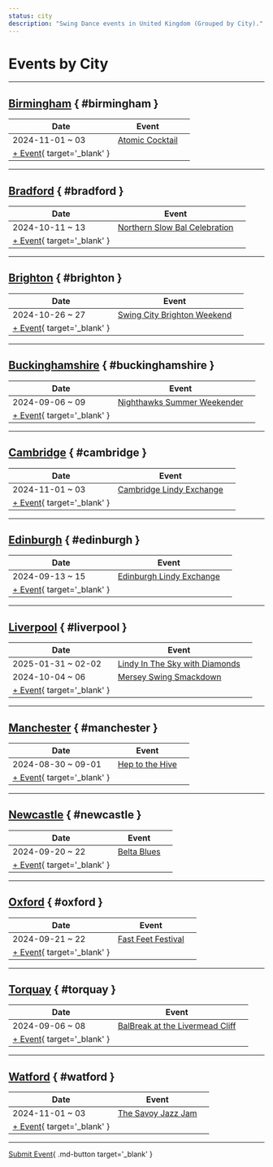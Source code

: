 ```yaml
---
status: city
description: "Swing Dance events in United Kingdom (Grouped by City)."
---
```


# Events by City

---

## <a id=birmingham></a>[Birmingham](#birmingham) { #birmingham }

| Date | Event | |
| --- | --- | --- |
| 2024-11-01 ~ 03 | [Atomic Cocktail](atomic-cocktail-2024.md) |  |
| [+ Event](https://github.com/swingdance/events/issues/new?assignees=&labels=add+event&projects=&template=02-add_entity.yml&title=%5B2024%2Fen_GB%5D%20%3CName%3E&region=en_GB&province=Birmingham&city=Birmingham&org_id=&date_starts=2024-&date_ends=2024-){ target='_blank' }

---

## <a id=bradford></a>[Bradford](#bradford) { #bradford }

| Date | Event | |
| --- | --- | --- |
| 2024-10-11 ~ 13 | [Northern Slow Bal Celebration](northern-slow-bal-celebration-2024.md) |  |
| [+ Event](https://github.com/swingdance/events/issues/new?assignees=&labels=add+event&projects=&template=02-add_entity.yml&title=%5B2024%2Fen_GB%5D%20%3CName%3E&region=en_GB&province=Bradford&city=Bradford&org_id=&date_starts=2024-&date_ends=2024-){ target='_blank' }

---

## <a id=brighton></a>[Brighton](#brighton) { #brighton }

| Date | Event | |
| --- | --- | --- |
| 2024-10-26 ~ 27 | [Swing City Brighton Weekend](swing-city-brighton-weekend-2024.md) |  |
| [+ Event](https://github.com/swingdance/events/issues/new?assignees=&labels=add+event&projects=&template=02-add_entity.yml&title=%5B2024%2Fen_GB%5D%20%3CName%3E&region=en_GB&province=Brighton&city=Brighton&org_id=&date_starts=2024-&date_ends=2024-){ target='_blank' }

---

## <a id=buckinghamshire></a>[Buckinghamshire](#buckinghamshire) { #buckinghamshire }

| Date | Event | |
| --- | --- | --- |
| 2024-09-06 ~ 09 | [Nighthawks Summer Weekender](nighthawks-summer-weekender-2024.md) |  |
| [+ Event](https://github.com/swingdance/events/issues/new?assignees=&labels=add+event&projects=&template=02-add_entity.yml&title=%5B2024%2Fen_GB%5D%20%3CName%3E&region=en_GB&province=Buckinghamshire&city=Buckinghamshire&org_id=&date_starts=2024-&date_ends=2024-){ target='_blank' }

---

## <a id=cambridge></a>[Cambridge](#cambridge) { #cambridge }

| Date | Event | |
| --- | --- | --- |
| 2024-11-01 ~ 03 | [Cambridge Lindy Exchange](cambridge-lindy-exchange-2024.md) |  |
| [+ Event](https://github.com/swingdance/events/issues/new?assignees=&labels=add+event&projects=&template=02-add_entity.yml&title=%5B2024%2Fen_GB%5D%20%3CName%3E&region=en_GB&province=Cambridge&city=Cambridge&org_id=&date_starts=2024-&date_ends=2024-){ target='_blank' }

---

## <a id=edinburgh></a>[Edinburgh](#edinburgh) { #edinburgh }

| Date | Event | |
| --- | --- | --- |
| 2024-09-13 ~ 15 | [Edinburgh Lindy Exchange](edinburgh-lindy-exchange-2024.md) |  |
| [+ Event](https://github.com/swingdance/events/issues/new?assignees=&labels=add+event&projects=&template=02-add_entity.yml&title=%5B2024%2Fen_GB%5D%20%3CName%3E&region=en_GB&province=Edinburgh&city=Edinburgh&org_id=&date_starts=2024-&date_ends=2024-){ target='_blank' }

---

## <a id=liverpool></a>[Liverpool](#liverpool) { #liverpool }

| Date | Event | |
| --- | --- | --- |
| 2025-01-31 ~ 02-02 | [Lindy In The Sky with Diamonds](lindy-in-the-sky-with-diamonds-2025.md) |  |
| 2024-10-04 ~ 06 | [Mersey Swing Smackdown](mersey-swing-smackdown-2024.md) |  |
| [+ Event](https://github.com/swingdance/events/issues/new?assignees=&labels=add+event&projects=&template=02-add_entity.yml&title=%5B2024%2Fen_GB%5D%20%3CName%3E&region=en_GB&province=Liverpool&city=Liverpool&org_id=&date_starts=2024-&date_ends=2024-){ target='_blank' }

---

## <a id=manchester></a>[Manchester](#manchester) { #manchester }

| Date | Event | |
| --- | --- | --- |
| 2024-08-30 ~ 09-01 | [Hep to the Hive](hep-to-the-hive-2024.md) |  |
| [+ Event](https://github.com/swingdance/events/issues/new?assignees=&labels=add+event&projects=&template=02-add_entity.yml&title=%5B2024%2Fen_GB%5D%20%3CName%3E&region=en_GB&province=Manchester&city=Manchester&org_id=&date_starts=2024-&date_ends=2024-){ target='_blank' }

---

## <a id=newcastle></a>[Newcastle](#newcastle) { #newcastle }

| Date | Event | |
| --- | --- | --- |
| 2024-09-20 ~ 22 | [Belta Blues](belta-blues-2024.md) |  |
| [+ Event](https://github.com/swingdance/events/issues/new?assignees=&labels=add+event&projects=&template=02-add_entity.yml&title=%5B2024%2Fen_GB%5D%20%3CName%3E&region=en_GB&province=Newcastle&city=Newcastle&org_id=&date_starts=2024-&date_ends=2024-){ target='_blank' }

---

## <a id=oxford></a>[Oxford](#oxford) { #oxford }

| Date | Event | |
| --- | --- | --- |
| 2024-09-21 ~ 22 | [Fast Feet Festival](fast-feet-festival-2024.md) |  |
| [+ Event](https://github.com/swingdance/events/issues/new?assignees=&labels=add+event&projects=&template=02-add_entity.yml&title=%5B2024%2Fen_GB%5D%20%3CName%3E&region=en_GB&province=Oxford&city=Oxford&org_id=&date_starts=2024-&date_ends=2024-){ target='_blank' }

---

## <a id=torquay></a>[Torquay](#torquay) { #torquay }

| Date | Event | |
| --- | --- | --- |
| 2024-09-06 ~ 08 | [BalBreak at the Livermead Cliff](bal-break-at-the-livermead-cliff-2024.md) |  |
| [+ Event](https://github.com/swingdance/events/issues/new?assignees=&labels=add+event&projects=&template=02-add_entity.yml&title=%5B2024%2Fen_GB%5D%20%3CName%3E&region=en_GB&province=Torquay&city=Torquay&org_id=&date_starts=2024-&date_ends=2024-){ target='_blank' }

---

## <a id=watford></a>[Watford](#watford) { #watford }

| Date | Event | |
| --- | --- | --- |
| 2024-11-01 ~ 03 | [The Savoy Jazz Jam](the-savoy-jazz-jam-2024.md) |  |
| [+ Event](https://github.com/swingdance/events/issues/new?assignees=&labels=add+event&projects=&template=02-add_entity.yml&title=%5B2024%2Fen_GB%5D%20%3CName%3E&region=en_GB&province=Watford&city=Watford&org_id=&date_starts=2024-&date_ends=2024-){ target='_blank' }

---

[Submit Event](https://github.com/swingdance/events/issues/new?assignees=&labels=add+event&projects=&template=02-add_entity.yml&title=%5Ben_GB%5D%20%3CName%3E&region=en_GB&province=&city=&org_id=2024){ .md-button target='_blank' }

